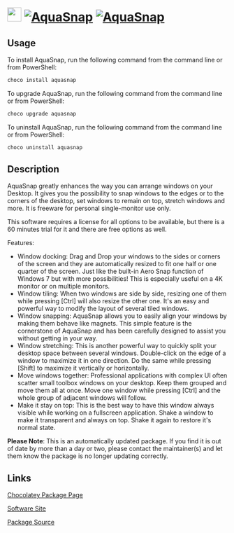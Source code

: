 ﻿# <img src="https://rawcdn.githack.com/virtualex-itv/chocolatey-packages/a6ddae1ded009908fcc241536886d0bca8d14a59/icons/aquasnap.png" width="32" height="32"/> [![AquaSnap](https://img.shields.io/chocolatey/v/aquasnap.svg?label=AquaSnap)](https://community.chocolatey.org/packages/aquasnap) [![AquaSnap](https://img.shields.io/chocolatey/dt/aquasnap.svg)](https://community.chocolatey.org/packages/aquasnap)

## Usage

To install AquaSnap, run the following command from the command line or from PowerShell:

```powershell
choco install aquasnap
```

To upgrade AquaSnap, run the following command from the command line or from PowerShell:

```powershell
choco upgrade aquasnap
```

To uninstall AquaSnap, run the following command from the command line or from PowerShell:

```powershell
choco uninstall aquasnap
```

## Description

AquaSnap greatly enhances the way you can arrange windows on your Desktop. It gives you the possibility to snap windows to the edges or to the corners of the desktop, set windows to remain on top, stretch windows and more. It is freeware for personal single-monitor use only.

This software requires a license for all options to be available, but there is a 60 minutes trial for it and there are free options as well.

Features:

- Window docking: Drag and Drop your windows to the sides or corners of the screen and they are automatically resized to fit one half or one quarter of the screen. Just like the built-in Aero Snap function of Windows 7 but with more possibilities! This is especially useful on a 4K monitor or on multiple monitors.
- Window tiling: When two windows are side by side, resizing one of them while pressing [Ctrl] will also resize the other one. It's an easy and powerful way to modify the layout of several tiled windows.
- Window snapping: AquaSnap allows you to easily align your windows by making them behave like magnets. This simple feature is the cornerstone of AquaSnap and has been carefully designed to assist you without getting in your way.
- Window stretching: This is another powerful way to quickly split your desktop space between several windows. Double-click on the edge of a window to maximize it in one direction. Do the same while pressing [Shift] to maximize it vertically or horizontally.
- Move windows together: Professional applications with complex UI often scatter small toolbox windows on your desktop. Keep them grouped and move them all at once. Move one window while pressing [Ctrl] and the whole group of adjacent windows will follow.
- Make it stay on top: This is the best way to have this window always visible while working on a fullscreen application. Shake a window to make it transparent and always on top. Shake it again to restore it's normal state.

**Please Note**: This is an automatically updated package. If you find it is
out of date by more than a day or two, please contact the maintainer(s) and
let them know the package is no longer updating correctly.

## Links

[Chocolatey Package Page](https://community.chocolatey.org/packages/aquasnap)

[Software Site](http://www.nurgo-software.com/products/aquasnap)

[Package Source](https://github.com/virtualex-itv/chocolatey-packages/tree/master/automatic/aquasnap)
